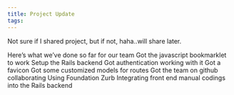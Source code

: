 ```yaml
---
title: Project Update
tags: 
---
```

Not sure if I shared project, but if not, haha..will share later.

Here’s what we’ve done so far for our team
Got the javascript bookmarklet to work
Setup the Rails backend
Got authentication working with it
Got a favicon
Got some customized models for routes
Got the team on github collaborating
Using Foundation Zurb
Integrating front end manual codings into the Rails backend
